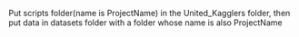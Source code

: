 Put scripts folder(name is ProjectName) in the United_Kagglers folder, then put data in datasets folder with a folder whose name is also ProjectName















